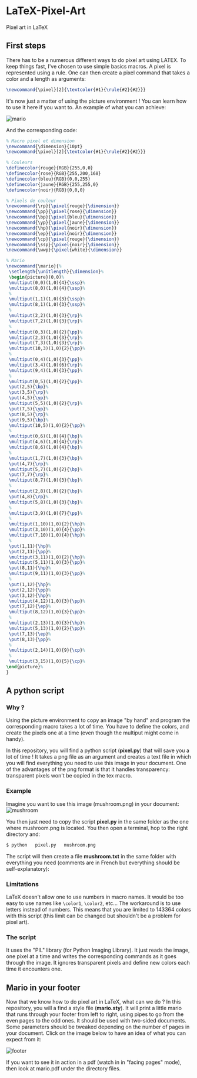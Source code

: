 # LaTeX-Pixel-Art

Pixel art in LaTeX


## First steps

There has to be a numerous different ways to do pixel art using LATEX. To keep things fast, I've chosen to use simple basics macros. A pixel is represented using a rule. One can then create a pixel command that takes a color and a length as arguments:

```latex
\newcommand{\pixel}[2]{\textcolor{#1}{\rule{#2}{#2}}}
```  

It's now just a matter of using the picture environment ! You can learn how to use it here if you want to. An example of what you can achieve:

![mario](/files/mario.png)

And the corresponding code:

```latex
% Macro pixel et dimension
\newcommand{\dimension}{10pt}
\newcommand{\pixel}[2]{\textcolor{#1}{\rule{#2}{#2}}}

% Couleurs
\definecolor{rouge}{RGB}{255,0,0}
\definecolor{rose}{RGB}{255,200,168}
\definecolor{bleu}{RGB}{0,0,255}
\definecolor{jaune}{RGB}{255,255,0}
\definecolor{noir}{RGB}{0,0,0}

% Pixels de couleur
\newcommand{\rp}{\pixel{rouge}{\dimension}}
\newcommand{\pp}{\pixel{rose}{\dimension}}
\newcommand{\bp}{\pixel{bleu}{\dimension}}
\newcommand{\yp}{\pixel{jaune}{\dimension}}
\newcommand{\hp}{\pixel{noir}{\dimension}}
\newcommand{\ep}{\pixel{noir}{\dimension}}
\newcommand{\cp}{\pixel{rouge}{\dimension}}
\newcommand{\ssp}{\pixel{noir}{\dimension}}
\newcommand{\wwp}{\pixel{white}{\dimension}}

% Mario
\newcommand{\mario}{%
 \setlength{\unitlength}{\dimension}%
 \begin{picture}(0,0)%
 \multiput(0,0)(1,0){4}{\ssp}%
 \multiput(8,0)(1,0){4}{\ssp}%
 %
 \multiput(1,1)(1,0){3}{\ssp}%
 \multiput(8,1)(1,0){3}{\ssp}%
 %
 \multiput(2,2)(1,0){3}{\rp}%
 \multiput(7,2)(1,0){3}{\rp}%
 %
 \multiput(0,3)(1,0){2}{\pp}%
 \multiput(2,3)(1,0){3}{\rp}%
 \multiput(7,3)(1,0){3}{\rp}%
 \multiput(10,3)(1,0){2}{\pp}%
 %
 \multiput(0,4)(1,0){3}{\pp}%
 \multiput(3,4)(1,0){6}{\rp}%
 \multiput(9,4)(1,0){3}{\pp}%
 %
 \multiput(0,5)(1,0){2}{\pp}%
 \put(2,5){\bp}%
 \put(3,5){\rp}%
 \put(4,5){\yp}%
 \multiput(5,5)(1,0){2}{\rp}%
 \put(7,5){\yp}%
 \put(8,5){\rp}%
 \put(9,5){\bp}%
 \multiput(10,5)(1,0){2}{\pp}%
 %
 \multiput(0,6)(1,0){4}{\bp}%
 \multiput(4,6)(1,0){4}{\rp}%
 \multiput(8,6)(1,0){4}{\bp}%
 %
 \multiput(1,7)(1,0){3}{\bp}%
 \put(4,7){\rp}%
 \multiput(5,7)(1,0){2}{\bp}%
 \put(7,7){\rp}%
 \multiput(8,7)(1,0){3}{\bp}%
 %
 \multiput(2,8)(1,0){2}{\bp}%
 \put(4,8){\rp}%
 \multiput(5,8)(1,0){3}{\bp}%
 %
 \multiput(3,9)(1,0){7}{\pp}%
 %
 \multiput(1,10)(1,0){2}{\hp}%
 \multiput(3,10)(1,0){4}{\pp}%
 \multiput(7,10)(1,0){4}{\hp}%
 %
 \put(1,11){\hp}%
 \put(2,11){\pp}%
 \multiput(3,11)(1,0){2}{\hp}%
 \multiput(5,11)(1,0){3}{\pp}%
 \put(8,11){\hp}%
 \multiput(9,11)(1,0){3}{\pp}%
 %
 \put(1,12){\hp}%
 \put(2,12){\pp}%
 \put(3,12){\hp}%
 \multiput(4,12)(1,0){3}{\pp}%
 \put(7,12){\ep}%
 \multiput(8,12)(1,0){3}{\pp}%
 %
 \multiput(2,13)(1,0){3}{\hp}%
 \multiput(5,13)(1,0){2}{\pp}%
 \put(7,13){\ep}%
 \put(8,13){\pp}%
 %
 \multiput(2,14)(1,0){9}{\cp}%
 %
 \multiput(3,15)(1,0){5}{\cp}%
\end{picture}%
}
```


## A python script

### Why ?
Using the picture environment to copy an image "by hand" and program the corresponding macro takes a lot of time. You have to define the colors, and create the pixels one at a time (even though the multiput might come in handy).

In this repository, you will find a python script (**pixel.py**) that will save you a lot of time ! It takes a png file as an argument and creates a text file in which you will find everything you need to use this image in your document. One of the advantages of the png format is that it handles transparency: transparent pixels won't be copied in the tex macro.

### Example
Imagine you want to use this image (mushroom.png) in your document:
![mushroom](/files/mushroom.png)


You then just need to copy the script **pixel.py** in the same folder as the one where mushroom.png is located. You then open a terminal, hop to the right directory and:

```bash 
$ python   pixel.py   mushroom.png
```

The script will then create a file **mushroom.txt** in the same folder with everything you need (comments are in French but everything should be self-explanatory):

### Limitations

LaTeX doesn't allow one to use numbers in macro names. It would be too easy to use names like `\color1`, `\color2`, etc... The workaround is to use letters instead of numbers. This means that you are limited to 143364 colors with this script (this limit can be changed but shouldn't be a problem for pixel art).

### The script
It uses the "PIL" library (for Python Imaging Library). It just reads the image, one pixel at a time and writes the corresponding commands as it goes through the image. It ignores transparent pixels and define new colors each time it encounters one.


## Mario in your footer

Now that we know how to do pixel art in LaTeX, what can we do ? In this repository, you will a find a style file (**mario.sty**). It will print a little mario that runs through your footer from left to right, using pipes to go from the even pages to the odd ones. It should be used with two-sided documents. Some parameters should be tweaked depending on the number of pages in your document. Click on the image below to have an idea of what you can expect from it:

![footer](/files/mario_foot.png)

If you want to see it in action in a pdf (watch in in "facing pages" mode), then look at mario.pdf under the directory files.
